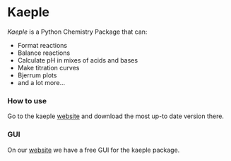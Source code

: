# Kaeple

<em>Kaeple</em> is a Python Chemistry Package that can:
- Format reactions
- Balance reactions
- Calculate pH in mixes of acids and bases
- Make titration curves
- Bjerrum plots 
- and a lot more...

### How to use
Go to the kaeple <a href="[https://kaeple.com/](https://kaeple.com/download.html)">website</a> and download the most up-to date version there.

### GUI
On our <a href="https://kaeple.com/">website</a> we have a free GUI for the kaeple package.

